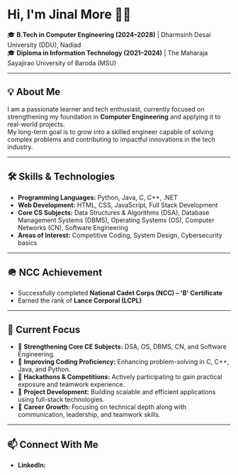 # Hi, I'm Jinal More 👩‍💻  

🎓 **B.Tech in Computer Engineering (2024–2028)** | Dharmsinh Desai University (DDU), Nadiad  
🎓 **Diploma in Information Technology (2021–2024)** | The Maharaja Sayajirao University of Baroda (MSU)  

---

## 💡 About Me
I am a passionate learner and tech enthusiast, currently focused on strengthening my foundation in **Computer Engineering** and applying it to real-world projects.  
My long-term goal is to grow into a skilled engineer capable of solving complex problems and contributing to impactful innovations in the tech industry.  

---

## 🛠️ Skills & Technologies
- **Programming Languages:** Python, Java, C, C++, .NET  
- **Web Development:** HTML, CSS, JavaScript, Full Stack Development  
- **Core CS Subjects:** Data Structures & Algorithms (DSA), Database Management Systems (DBMS), Operating Systems (OS), Computer Networks (CN), Software Engineering  
- **Areas of Interest:** Competitive Coding, System Design, Cybersecurity basics  

---

## 🪖 NCC Achievement
- Successfully completed **National Cadet Corps (NCC) – 'B' Certificate**  
- Earned the rank of **Lance Corporal (LCPL)**  

---

## 🌱 Current Focus
- 📌 **Strengthening Core CE Subjects:** DSA, OS, DBMS, CN, and Software Engineering.  
- 📌 **Improving Coding Proficiency:** Enhancing problem-solving in C, C++, Java, and Python.  
- 📌 **Hackathons & Competitions:** Actively participating to gain practical exposure and teamwork experience.  
- 📌 **Project Development:** Building scalable and efficient applications using full-stack technologies.  
- 📌 **Career Growth:** Focusing on technical depth along with communication, leadership, and teamwork skills.  

---

## 📫 Connect With Me

- **LinkedIn:**   
